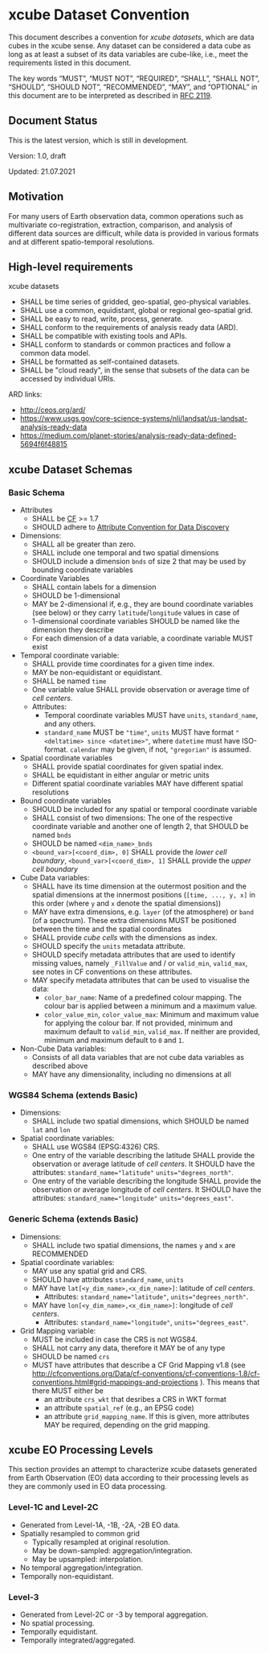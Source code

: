 # xcube Dataset Convention

This document describes a convention for *xcube datasets*, which are data cubes 
in the xcube sense. Any dataset can be considered a data cube as long as at 
least a subset of its data variables are cube-like, i.e., meet the requirements 
listed in this document. 

The key words “MUST”, “MUST NOT”, “REQUIRED”, “SHALL”, “SHALL NOT”, 
“SHOULD”, “SHOULD NOT”, “RECOMMENDED”, “MAY”, and “OPTIONAL” in this 
document are to be interpreted as described in 
[RFC 2119](https://www.ietf.org/rfc/rfc2119.txt).

## Document Status

This is the latest version, which is still in development.

Version: 1.0, draft

Updated: 21.07.2021


## Motivation

For many users of Earth observation data, common operations such as 
multivariate co-registration, extraction, comparison, and analysis of different 
data sources are difficult, while data is provided in various formats and at 
different spatio-temporal resolutions.

## High-level requirements

xcube datasets 

* SHALL be time series of gridded, geo-spatial, geo-physical variables.  
* SHALL use a common, equidistant, global or regional geo-spatial grid.
* SHALL be easy to read, write, process, generate.
* SHALL conform to the requirements of analysis ready data (ARD).
* SHALL be compatible with existing tools and APIs.
* SHALL conform to standards or common practices and follow a common 
  data model.
* SHALL be formatted as self-contained datasets.
* SHALL be "cloud ready", in the sense that subsets of the data can be
  accessed by individual URIs.

ARD links:

* http://ceos.org/ard/
* https://www.usgs.gov/core-science-systems/nli/landsat/us-landsat-analysis-ready-data
* https://medium.com/planet-stories/analysis-ready-data-defined-5694f6f48815
 

## xcube Dataset Schemas

### Basic Schema

* Attributes 
  * SHALL be [CF](http://cfconventions.org/) >= 1.7 
  * SHOULD adhere to 
    [Attribute Convention for Data Discovery](http://wiki.esipfed.org/index.php/Attribute_Convention_for_Data_Discovery) 
* Dimensions: 
  * SHALL all be greater than zero.
  + SHALL include one temporal and two spatial dimensions  
  * SHOULD include a dimension `bnds` of size 2 that may be used by bounding 
    coordinate variables
* Coordinate Variables
  * SHALL contain labels for a dimension
  * SHOULD be 1-dimensional
  * MAY be 2-dimensional if, e.g., they are bound coordinate variables (see 
    below) or they carry `latitude`/`longitude` values in case of
  * 1-dimensional coordinate variables SHOULD be named like the dimension they 
    describe 
  * For each dimension of a data variable, a coordinate variable MUST exist
* Temporal coordinate variable: 
  * SHALL provide time coordinates for a given time index.
  * MAY be non-equidistant or equidistant.
  * SHALL be named `time`    
  * One variable value SHALL provide observation or average time of 
    *cell centers*.
  * Attributes: 
    * Temporal coordinate variables MUST have `units`, `standard_name`, 
      and any others.
    * `standard_name` MUST be `"time"`, `units` MUST have format 
      `"<deltatime> since <datetime>"`, where `datetime` must have 
      ISO-format. `calendar` may be given, if not, `"gregorian"` is 
      assumed.
* Spatial coordinate variables
  * SHALL provide spatial coordinates for given spatial index.
  * SHALL be equidistant in either angular or metric units
  * Different spatial coordinate variables MAY have different spatial 
    resolutions 
* Bound coordinate variables
  * SHOULD be included for any spatial or temporal coordinate variable
  * SHALL consist of two dimensions: The one of the respective coordinate 
    variable and another one of length 2, that SHOULD be named `bnds`
  * SHOULD be named `<dim_name>_bnds`
  * `<bound_var>[<coord_dim>, 0]` SHALL provide the *lower cell boundary*,
    `<bound_var>[<coord_dim>, 1]` SHALL provide the *upper cell boundary*
* Cube Data variables:
  * SHALL have its time dimension at the outermost position and the 
    spatial dimensions at the innermost positions (`[time, ..., y, x]` 
    in this order (where `y` and `x` denote the spatial dimensions))
  * MAY have extra dimensions, e.g. `layer` (of the atmosphere) or 
    `band` (of a spectrum). These extra dimensions MUST be positioned between
    the time and the spatial coordinates
  * SHALL provide *cube cells* with the dimensions as index.
  * SHOULD specify the `units` metadata attribute.
  * SHOULD specify metadata attributes that are used to identify 
    missing values, namely `_FillValue` and / or `valid_min`, 
    `valid_max`, see notes in CF conventions on these attributes.
  * MAY specify metadata attributes that can be used to visualise the 
    data:
    * `color_bar_name`: Name of a predefined colour mapping. 
       The colour bar is applied between a minimum and a maximum value. 
    * `color_value_min`, `color_value_max`: Minimum and maximum value 
       for applying the colour bar. If not provided, minimum and maximum
       default to `valid_min`, `valid_max`. If neither are provided, 
       minimum and maximum default to `0` and `1`.
* Non-Cube Data variables:
  * Consists of all data variables that are not cube data variables as 
    described above
  * MAY have any dimensionality, including no dimensions at all

### WGS84 Schema (extends Basic)

* Dimensions:
  * SHALL include two spatial dimensions, which SHOULD be named `lat` and `lon`
* Spatial coordinate variables: 
  * SHALL use WGS84 (EPSG:4326) CRS.
  * One entry of the variable describing the latitude SHALL provide the 
    observation or average latitude of *cell centers*. It SHOULD have the 
    attributes: `standard_name="latitude"` `units="degrees_north"`.
  * One entry of the variable describing the longitude SHALL provide the 
    observation or average longitude of *cell centers*. It SHOULD have the 
    attributes: `standard_name="longitude"` `units="degrees_east"`.

### Generic Schema (extends Basic)

* Dimensions:
  * SHALL include two spatial dimensions, the names `y` and `x` are RECOMMENDED
* Spatial coordinate variables: 
  * MAY use any spatial grid and CRS.
  * SHOULD have attributes `standard_name`, `units`
  * MAY have `lat[<y_dim_name>,<x_dim_name>]`: latitude of *cell centers*. 
    *  Attributes: `standard_name="latitude"`, `units="degrees_north"`.
  * MAY have `lon[<y_dim_name>,<x_dim_name>]`: longitude of *cell centers*. 
    *  Attributes: `standard_name="longitude"`, `units="degrees_east"`.
* Grid Mapping variable:
  * MUST be included in case the CRS is not WGS84.
  * SHALL not carry any data, therefore it MAY be of any type
  * SHOULD be named `crs`  
  * MUST have attributes that describe a CF Grid Mapping v1.8 (see 
    http://cfconventions.org/Data/cf-conventions/cf-conventions-1.8/cf-conventions.html#grid-mappings-and-projections 
    ). This means that there MUST either be 
      * an attribute `crs_wkt` that desribes a CRS in WKT format
      * an attribute `spatial_ref` (e.g., an EPSG code)
      * an attribute `grid_mapping_name`. If this is given, more attributes 
        MAY be required, depending on the grid mapping.



## xcube EO Processing Levels

This section provides an attempt to characterize xcube datasets 
generated from Earth Observation (EO) data according to their 
processing levels as they are commonly used in EO data processing.

### Level-1C and Level-2C 

* Generated from Level-1A, -1B, -2A, -2B EO data.
* Spatially resampled to common grid
  * Typically resampled at original resolution.
  * May be down-sampled: aggregation/integration.
  * May be upsampled: interpolation.
* No temporal aggregation/integration.
* Temporally non-equidistant.

### Level-3

* Generated from Level-2C or -3 by temporal aggregation.
* No spatial processing.
* Temporally equidistant.
* Temporally integrated/aggregated.
